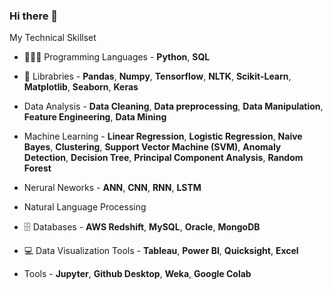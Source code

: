 ### Hi there 👋


My Technical Skillset
* 👩🏻‍💻 Programming Languages - **Python**, **SQL**
  
* 🧰 Librabries - **Pandas**, **Numpy**, **Tensorflow**, **NLTK**, **Scikit-Learn**, **Matplotlib**, **Seaborn**, **Keras**
* Data Analysis - **Data Cleaning**, **Data preprocessing**, **Data Manipulation**, **Feature Engineering**, **Data Mining**
* Machine Learning - **Linear Regression**, **Logistic Regression**, **Naive Bayes**, **Clustering**, **Support Vector Machine (SVM)**, **Anomaly Detection**, **Decision Tree**, **Principal Component Analysis**, **Random Forest**
* Nerural Neworks - **ANN**, **CNN**, **RNN**, **LSTM**
* Natural Language Processing 
* 🗄️ Databases - **AWS Redshift**, **MySQL**, **Oracle**, **MongoDB**
* 💻 Data Visualization Tools - **Tableau**, **Power BI**, **Quicksight**, **Excel**
* Tools - **Jupyter**, **Github Desktop**, **Weka**, **Google Colab**


